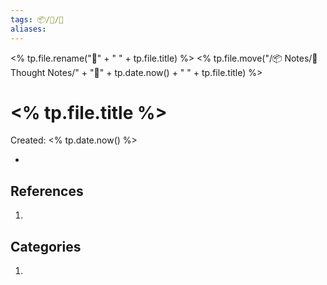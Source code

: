 ```yaml
---
tags: 📦/💭/🌱
aliases: 
---
```

<% tp.file.rename("🌱" + " " + tp.file.title) %>
<% tp.file.move("/📦 Notes/💭 Thought Notes/" + "🌱" + tp.date.now() + " " + tp.file.title) %>
# <% tp.file.title %>
Created: <% tp.date.now() %>

- 

## References
1. 

## Categories
1. 